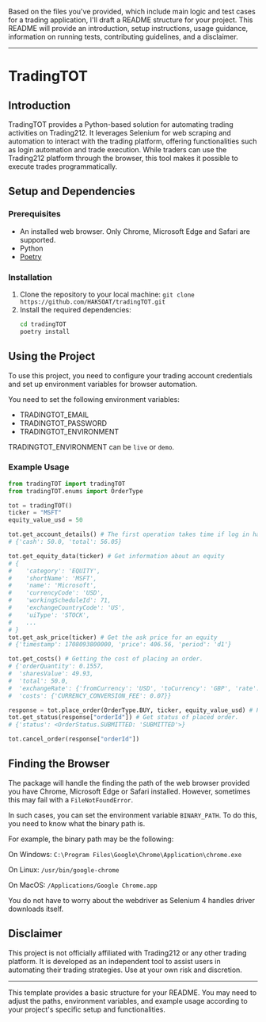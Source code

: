 Based on the files you've provided, which include main logic and test cases for a trading application, I'll draft a README structure for your project. This README will provide an introduction, setup instructions, usage guidance, information on running tests, contributing guidelines, and a disclaimer.

---

# TradingTOT

## Introduction
TradingTOT provides a Python-based solution for automating trading activities on Trading212. 
It leverages Selenium for web scraping and automation to interact with the trading platform, offering functionalities such as login automation and trade execution. 
While traders can use the Trading212 platform through the browser, this tool makes it possible to execute trades programmatically.

## Setup and Dependencies
### Prerequisites
- An installed web browser. Only Chrome, Microsoft Edge and Safari are supported.
- Python
- [Poetry](https://python-poetry.org/docs/)

### Installation
1. Clone the repository to your local machine: `git clone https://github.com/HAKSOAT/tradingTOT.git`
2. Install the required dependencies:
   ```sh
   cd tradingTOT
   poetry install
   ```

## Using the Project
To use this project, you need to configure your trading account credentials and set up environment variables for browser automation. 

You need to set the following environment variables:
- TRADINGTOT_EMAIL
- TRADINGTOT_PASSWORD
- TRADINGTOT_ENVIRONMENT

TRADINGTOT_ENVIRONMENT can be `live` or `demo`.

### Example Usage

```python
from tradingTOT import tradingTOT
from tradingTOT.enums import OrderType

tot = tradingTOT()
ticker = "MSFT"
equity_value_usd = 50

tot.get_account_details() # The first operation takes time if log in has never happened on this machine, or the existing token has expired.
# {'cash': 50.0, 'total': 56.05}

tot.get_equity_data(ticker) # Get information about an equity
# {
#    'category': 'EQUITY',
#    'shortName': 'MSFT',
#    'name': 'Microsoft',
#    'currencyCode': 'USD',
#    'workingScheduleId': 71,
#    'exchangeCountryCode': 'US',
#    'uiType': 'STOCK',
#    ...
# }
tot.get_ask_price(ticker) # Get the ask price for an equity
# {'timestamp': 1708093800000, 'price': 406.56, 'period': 'd1'}

tot.get_costs() # Getting the cost of placing an order.
# {'orderQuantity': 0.1557,
#  'sharesValue': 49.93,
#  'total': 50.0,
#  'exchangeRate': {'fromCurrency': 'USD', 'toCurrency': 'GBP', 'rate': 0.79348},
#  'costs': {'CURRENCY_CONVERSION_FEE': 0.07}}

response = tot.place_order(OrderType.BUY, ticker, equity_value_usd) # Place a buy order. Use OrderType.SELL for selling.
tot.get_status(response["orderId"]) # Get status of placed order.
# {'status': <OrderStatus.SUBMITTED: 'SUBMITTED'>}

tot.cancel_order(response["orderId"])
```


## Finding the Browser

The package will handle the finding the path of the web browser provided you have Chrome, Microsoft Edge or Safari installed. 
However, sometimes this may fail with a `FileNotFoundError`. 

In such cases, you can set the environment variable `BINARY_PATH`. To do this, you need to know what the binary path is.

For example, the binary path may be the following:

On Windows: `C:\Program Files\Google\Chrome\Application\chrome.exe`

On Linux: `/usr/bin/google-chrome`

On MacOS: `/Applications/Google Chrome.app`

You do not have to worry about the webdriver as Selenium 4 handles driver downloads itself.


## Disclaimer
This project is not officially affiliated with Trading212 or any other trading platform. It is developed as an independent tool to assist users in automating their trading strategies. Use at your own risk and discretion.

---

This template provides a basic structure for your README. You may need to adjust the paths, environment variables, and example usage according to your project's specific setup and functionalities.